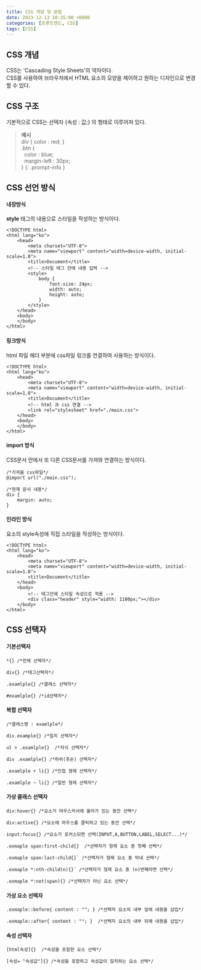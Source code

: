 ```yaml
---
title: CSS 개념 및 문법
date: 2023-12-13 10:35:00 +0800
categories: [프론트엔드, CSS]
tags: [CSS]
---
```


## **CSS 개념**

CSS는 'Cascading Style Sheets'의 약자이다.  
CSS를 사용하여 브라우저에서 HTML 요소의 모양을 제어하고 원하는 디자인으로 변경할 수 있다.

## **CSS 구조**

기본적으로 CSS는 선택자 {속성 : 값;} 의 형태로 이루어져 있다.

> **예시**  
> div { color : red; }  
> .btn {  
>   color : blue;  
>   margin-left : 30px;  
> }
{: .prompt-info }

## **CSS 선언 방식**

#### **내장방식**

**style** 태그의 내용으로 스타일을 작성하는 방식이다.

```
<!DOCTYPE html>
<html lang="ko">
    <head>
        <meta charset="UTF-8">
        <meta name="viewport" content="width=device-width, initial-scale=1.0">
        <title>Document</title>
        <!-- 스타일 태그 안에 내용 입력 -->
        <style>
            body {
                font-size: 24px;
                width: auto;
                height: auto;
            }
        </style>
    </head>
    <body>
    </body>
</html>
```

#### **링크방식**

html 파일 헤더 부분에 css파일 링크를 연결하여 사용하는 방식이다.

```
<!DOCTYPE html>
<html lang="ko">
    <head>
        <meta charset="UTF-8">
        <meta name="viewport" content="width=device-width, initial-scale=1.0">
        <title>Document</title>
        <!-- html 과 css 연결 -->
        <link rel="stylesheet" href="./main.css">
    </head>
    <body>
    </body>
</html>
```

#### **import 방식**

CSS문서 안에서 또 다른 CSS문서를 가져와 연결하는 방식이다.

```
/*가져올 css파일*/
@import url("./main.css");

/*현재 문서 내용*/
div {
    margin: auto;
}
```

#### **인라인 방식**

요소의 style속성에 직접 스타일을 작성하는 방식이다.

```
<!DOCTYPE html>
<html lang="ko">
    <head>
        <meta charset="UTF-8">
        <meta name="viewport" content="width=device-width, initial-scale=1.0">
        <title>Document</title>
    </head>
    <body>
        <!-- 태그안에 스타일 속성으로 적용 -->
        <div class="header" style="width: 1100px;"></div>
    </body>
</html>
```

## **CSS 선택자**

#### **기본선택자**

```
*{} /*전체 선택자*/

div{} /*태그선택자*/

.examlple{} /*클래스 선택자*/

#examlple{} /*id선택자*/
```

#### **복합 선택자**

```
/*클래스명 : examlple*/

div.example{} /*일치 선택자*/

ul > .examlple{}  /*자식 선택자*/

div .examlple{} /*하위(후손) 선택자*/

.examlple + li{} /*인접 형제 선택자*/

.examlple ~ li{} /*일반 형제 선택자*/
```

#### **가상 클래스 선택자**

```
div:hover{} /*요소가 마우스커서에 올라가 있는 동안 선택*/

div:active{} /*요소에 마우스를 클릭하고 있는 동안 선택*/

input:focus{} /*요소가 포커스되면 선택(INPUT,A,BUTTON,LABEL,SELECT...)*/

.exmaple span:first-child{}  /*선택자가 형제 요소 중 첫째 선택*/

.exmaple span:last-child{}` /*선택자가 형제 요소 중 막내 선택*/

.exmaple *:nth-child(n){}` /*선택자가 형제 요소 중 (n)번째라면 선택*/

.exmaple *:not(span){} /*선택자가 아닌 요소 선택*/
```

#### **가상 요소 선택자**

```
.exmaple::before{ content : ""; } /*선택자 요소의 내부 앞에 내용을 삽입*/

.exmaple::after{ content : ""; }  /*선택자 요소의 내부 뒤에 내용을 삽입*/
```

#### **속성 선택자**

```
[html속성]{}  /*속성을 포함한 요소 선택*/

[속성= "속성값"]{} /*속성을 포함하고 속성값이 일치하는 요소 선택*/
```
